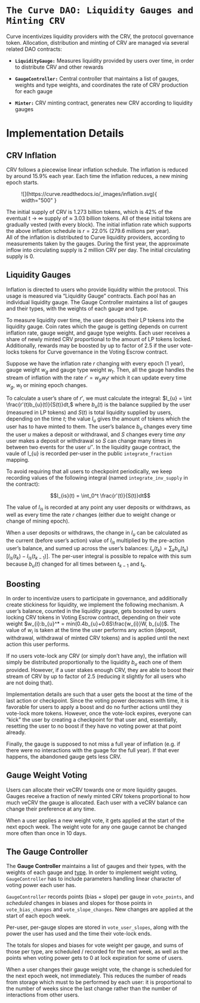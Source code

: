 <h1> </h1>

# **`The Curve DAO: Liquidity Gauges and Minting CRV`**

Curve incentivizes liquidity providers with the CRV, the protocol governance token. Allocation, distribution and minting of CRV are managed via several related DAO contracts:

- **`LiquidityGauge:`** Measures liquidity provided by users over time, in order to distribute CRV and other rewards

- **`GaugeController:`** Central controller that maintains a list of gauges, weights and type weights, and coordinates the rate of CRV production for each gauge

- **`Minter:`** CRV minting contract, generates new CRV according to liquidity gauges


# **Implementation Details**

## **CRV Inflation**
CRV follows a piecewise linear inflation schedule. The inflation is reduced by around 15.9% each year. Each time the inflation reduces, a new mining epoch starts.

<figure markdown>
  ![](https://curve.readthedocs.io/_images/inflation.svg){ width="500" }
  <figcaption></figcaption>
</figure>



The initial supply of CRV is 1.273 billion tokens, which is 42% of the eventual t -> $\infty$ supply of $\approx$ 3.03 billion tokens. All of these initial tokens are gradually vested (with every block). The initial inflation rate which supports the above inflation schedule is $r = 22.0$% (279.6 millions per year).   
All of the inflation is distributed to Curve liquidity providers, according to measurements taken by the gauges. During the first year, the approximate inflow into circulating supply is 2 million CRV per day. The initial circulating supply is 0.  


## **Liquidity Gauges**
Inflation is directed to users who provide liquidity within the protocol. This usage is measured via “Liquidity Gauge” contracts. Each pool has an individual liquidity gauge. The Gauge Controller maintains a list of gauges and their types, with the weights of each gauge and type.

To measure liquidity over time, the user deposits their LP tokens into the liquidity gauge. Coin rates which the gauge is getting depends on current inflation rate, gauge weight, and gauge type weights. Each user receives a share of newly minted CRV proportional to the amount of LP tokens locked. Additionally, rewards may be boosted by up to factor of 2.5 if the user vote-locks tokens for Curve governance in the Voting Escrow contract.

Suppose we have the inflation rate $r$ changing with every epoch (1 year), gauge weight $w_{g}$ and gauge type weight $w_{t}$. Then, all the gauge handles the stream of inflation with the rate $r' = w_{g}w_{t}r$ which it can update every time $w_{g}$, $w_{t}$ or mining epoch changes.

To calculate a user’s share of $r'$, we must calculate the integral: 
$I_{u} = \int \frac{r'(t)b_{u}(t)}{S(t)}dt,$ where $b_{u}(t)$ is the balance supplied by the user (measured in LP tokens) and $S(t)$ is total liquidity supplied by users, depending on the time $t$; the value $I_{u}$ gives the amount of tokens which the user has to have minted to them. The user’s balance $b_{u}$ changes every time the user $u$ makes a deposit or withdrawal, and $S$ changes every time _any_ user makes a deposit or withdrawal so $S$ can change many times in between two events for the user $u''$. In the liquidity gauge contract, the vaule of I_{u} is recorded per-user in the public `integrate_fraction` mapping.

To avoid requiring that all users to checkpoint periodically, we keep recording values of the following integral (named `integrate_inv_supply` in the contract):

$$I_{is}(t) = \int_0^t \frac{r'(t)}{S(t)}dt$$

The value of $I_{is}$ is recorded at any point any user deposits or withdraws, as well as every time the rate $r$ changes (either due to weight change or change of mining epoch).

When a user deposits or withdraws, the change in $I_{u}$ can be calculated as the current (before user’s action) value of $I_{is}$ multiplied by the pre-action user’s balance, and sumed up across the user’s balances: $I_{u}(t_{k}) = \sum_{k} b_{u}(t_{k})[I_{is}(t_{k})-I_{is}(t_{k-1})]$. The per-user integral is possible to repalce with this sum because $b_{u}(t)$ changed for all times between $t_{k-1}$ and $t_{k}$.


## **Boosting**
In order to incentivize users to participate in governance, and additionally create stickiness for liquidity, we implement the following mechanism. A user’s balance, counted in the liquidity gauge, gets boosted by users locking CRV tokens in Voting Escrow contract, depending on their vote weight $w_{i}:b_{u}^* = min(0.4b_{u}+0.6S\frac{w_{i}}W, b_{u})$.
The value of $w_{i}$ is taken at the time the user performs any action (deposit, withdrawal, withdrawal of minted CRV tokens) and is applied until the next action this user performs.

If no users vote-lock any CRV (or simply don’t have any), the inflation will simply be distributed proportionally to the liquidity $b_{u}$ each one of them provided. However, if a user stakes enough CRV, they are able to boost their stream of CRV by up to factor of 2.5 (reducing it slightly for all users who are not doing that).

Implementation details are such that a user gets the boost at the time of the last action or checkpoint. Since the voting power decreases with time, it is favorable for users to apply a boost and do no further actions until they vote-lock more tokens. However, once the vote-lock expires, everyone can “kick” the user by creating a checkpoint for that user and, essentially, resetting the user to no boost if they have no voting power at that point already.

Finally, the gauge is supposed to not miss a full year of inflation (e.g. if there were no interactions with the guage for the full year). If that ever happens, the abandoned gauge gets less CRV.



## **Gauge Weight Voting**
Users can allocate their veCRV towards one or more liquidity gauges. Gauges receive a fraction of newly minted CRV tokens proportional to how much veCRV the gauge is allocated. Each user with a veCRV balance can change their preference at any time.

When a user applies a new weight vote, it gets applied at the start of the next epoch week. The weight vote for any one gauge cannot be changed more often than once in 10 days.


## **The Gauge Controller**
The **Gauge Controller** maintains a list of gauges and their types, with the weights of each gauge and [type](../LiquidityGaugesAndMintingCRV/gauges/GaugeTypes.md). In order to implement weight voting, `GaugeController` has to include parameters handling linear character of voting power each user has.

`GaugeController` records points (bias + slope) per gauge in `vote_points`, and _scheduled_ changes in biases and slopes for those points in `vote_bias_changes` and `vote_slope_changes`. New changes are applied at the start of each epoch week.

Per-user, per-gauge slopes are stored in `vote_user_slopes`, along with the power the user has used and the time their vote-lock ends.

The totals for slopes and biases for vote weight per gauge, and sums of those per type, are scheduled / recorded for the next week, as well as the points when voting power gets to 0 at lock expiration for some of users.

When a user changes their gauge weight vote, the change is scheduled for the next epoch week, not immediately. This reduces the number of reads from storage which must to be performed by each user: it is proportional to the number of weeks since the last change rather than the number of interactions from other users.

